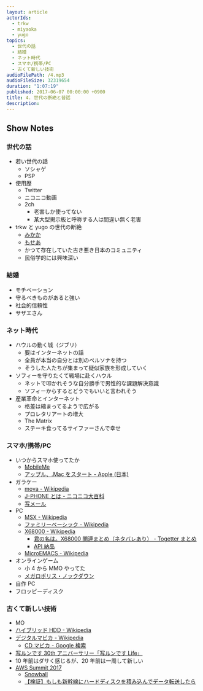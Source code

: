 ```yaml
---
layout: article
actorIds:
  - trkw
  - miyaoka
  - yugo
topics:
  - 世代の話
  - 結婚
  - ネット時代
  - スマホ/携帯/PC
  - 古くて新しい技術
audioFilePath: /4.mp3
audioFileSize: 32319654
duration: "1:07:19"
published: 2017-06-07 00:00:00 +0900
title: 4. 世代の断絶と昔話
description:
---
```


## Show Notes

### 世代の話

* 若い世代の話
  * ソシャゲ
  * PSP
* 使用歴
  * Twitter
  * ニコニコ動画
  * 2ch
    * 老害しか使ってない
    * 某大型掲示板と呼称する人は間違い無く老害
* trkw と yugo の世代の断絶
  * [みかか](https://ja.wikipedia.org/wiki/%E3%81%BF%E3%81%8B%E3%81%8B)
  * [もせあ](http://dic.nicovideo.jp/a/mp3)
  * かつて存在していた古き悪き日本のコミュニティ
  * 民俗学的には興味深い

### 結婚

* モチベーション
* 守るべきものがあると強い
* 社会的信頼性
* サザエさん

### ネット時代

* ハウルの動く城（ジブリ）
  * 要はインターネットの話
  * 全員が本当の自分とは別のペルソナを持つ
  * そうした人たちが集まって疑似家族を形成していく
* ソフィーを守りたくて戦場に赴くハウル
  * ネットで叩かれそうな自分勝手で男性的な課題解決意識
  * ソフィーからするとどうでもいいと言われそう
* 産業革命とインターネット
  * 格差は縮まってるようで広がる
  * プロレタリアートの増大
  * The Matrix
  * ステーキ食ってるサイファーさんで幸せ

### スマホ/携帯/PC

* いつからスマホ使ってたか
  * [MobileMe](https://ja.wikipedia.org/wiki/MobileMe)
  * [アップル、.Mac をスタート - Apple (日本)](https://www.apple.com/jp/newsroom/2002/07/17Apple-Launches-Mac/)
* ガラケー
  * [mova - Wikipedia](https://ja.wikipedia.org/wiki/Mova)
  * [J-PHONE とは - ニコニコ大百科](http://dic.nicovideo.jp/a/j-phone)
  * [写メール](https://ja.wikipedia.org/wiki/%E5%86%99%E3%83%A1%E3%83%BC%E3%83%AB)
* PC
  * [MSX - Wikipedia](https://ja.wikipedia.org/wiki/MSX)
  * [ファミリーベーシック - Wikipedia](https://ja.wikipedia.org/wiki/%E3%83%95%E3%82%A1%E3%83%9F%E3%83%AA%E3%83%BC%E3%83%99%E3%83%BC%E3%82%B7%E3%83%83%E3%82%AF)
  * [X68000 - Wikipedia](https://ja.wikipedia.org/wiki/X68000)
    * [君の名は。X68000 関連まとめ（ネタバレあり） - Togetter まとめ](https://togetter.com/li/1018522)
    * [API 納品](http://tiqav.com/5He)
  * [MicroEMACS - Wikipedia](https://en.wikipedia.org/wiki/MicroEMACS)
* オンラインゲーム
  * 小 4 から MMO やってた
  * [メガロポリス・ノックダウン](http://comic-walker.com/contents/detail/KDCW_MF00000023010000_68/)
* 自作 PC
* フロッピーディスク

### 古くて新しい技術

* MO
* [ハイブリッド HDD - Wikipedia](https://ja.wikipedia.org/wiki/%E3%83%8F%E3%82%A4%E3%83%96%E3%83%AA%E3%83%83%E3%83%89HDD)
* [デジタルマビカ - Wikipedia](https://ja.wikipedia.org/wiki/%E3%83%87%E3%82%B8%E3%82%BF%E3%83%AB%E3%83%9E%E3%83%93%E3%82%AB)
  * [CD マビカ - Google 検索](https://www.google.co.jp/search?q=CD%E3%83%9E%E3%83%93%E3%82%AB&tbm=isch)
* [写ルンです 30th アニバーサリー「写ルンです Life」](http://fujifilm.jp/personal/filmandcamera/utsurundesu/promotion/lf30/anniv/history.html)
* 10 年前はダサく感じるが、20 年前は一周して新しい
* [AWS Summit 2017](http://www.awssummit.tokyo/)
  * [Snowball](https://techcrunch.com/2015/10/07/amazon-launches-snowball-a-rugged-storage-appliance-for-importing-data-to-aws-by-fedex/)
  * [【検証】もしも新幹線にハードディスクを積み込んでデータ転送したら](https://twitter.com/i/moments/838016251741888513)
